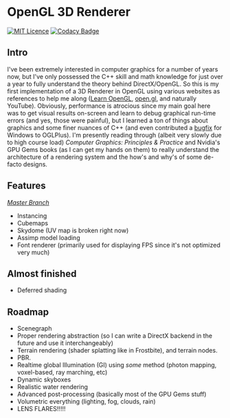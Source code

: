 # OpenGL 3D Renderer


[![MIT Licence](https://badges.frapsoft.com/os/mit/mit.svg?v=103)](https://opensource.org/licenses/mit-license.php)
[![Codacy Badge](https://api.codacy.com/project/badge/Grade/fd7023ebf2e941eeb7d4f67cf9c6ea1f)](https://www.codacy.com/app/htmlboss/OpenGL-Renderer?utm_source=github.com&amp;utm_medium=referral&amp;utm_content=htmlboss/OpenGL-Renderer&amp;utm_campaign=Badge_Grade)

## Intro
I've been extremely interested in computer graphics for a number of years now, but I've only possessed the C++ skill and math knowledge for just over a year to fully understand the theory behind DirectX/OpenGL. So this is my first implementation of a 3D Renderer in OpenGL using various websites as references to help me along ([Learn OpenGL](http://www.learnopengl.com/), [open.gl](http://open.gl), and naturally YouTube).
Obviously, performance is atrocious since my main goal here was to get visual results on-screen and learn to debug graphical run-time errors (and yes, those were painful), but I learned a ton of things about graphics and some finer nuances of C++ (and even contributed a [bugfix](https://github.com/matus-chochlik/oglplus/issues/135) for Windows to OGLPlus).
I'm presently reading through (albeit very slowly due to high course load) *Computer Graphics: Principles & Practice* and Nvidia's GPU Gems books (as I can get my hands on them) to really understand the architecture of a rendering system and the how's and why's of some de-facto designs.

## Features
*[Master Branch](https://github.com/htmlboss/OpenGL-Shader-Viewer/tree/master)*
* Instancing
* Cubemaps
* Skydome (UV map is broken right now)
* Assimp model loading
* Font renderer (primarily used for displaying FPS since it's not optimized very much)

## Almost finished
* Deferred shading

## Roadmap
* Scenegraph
* Proper rendering abstraction (so I can write a DirectX backend in the future and use it interchangeably)
* Terrain rendering (shader splatting like in Frostbite), and terrain nodes.
* PBR.
* Realtime global Illumination (GI) using *some* method (photon mapping, voxel-based, ray marching, etc)
* Dynamic skyboxes
* Realistic water rendering
* Advanced post-processing (basically most of the GPU Gems stuff)
* Volumetric everything (lighting, fog, clouds, rain)
* LENS FLARES!!!!!
